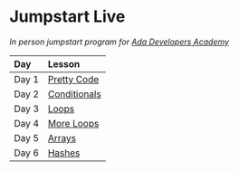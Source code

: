 # Jumpstart Live
_In person jumpstart program for [Ada Developers Academy](http://adadevelopersacademy.org/)_

| Day | Lesson | 
| :--- | :--- |
| Day 1 | [Pretty Code](lessons/pretty-code.md) |
| Day 2 | [Conditionals](lessons/conditionals.md) |
| Day 3 | [Loops](lessons/loops.md) |
| Day 4 | [More Loops](lessons/more-loops.md) |
| Day 5 | [Arrays](lessons/arrays.md) |
| Day 6 | [Hashes](lessons/hashes.md) |
